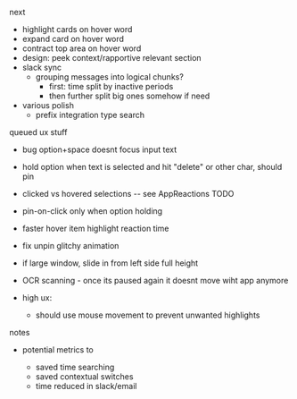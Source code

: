 next

* highlight cards on hover word
* expand card on hover word
* contract top area on hover word
* design: peek context/rapportive relevant section
* slack sync
  * grouping messages into logical chunks?
    * first: time split by inactive periods
    * then further split big ones somehow if need
* various polish
  * prefix integration type search

queued ux stuff

* bug option+space doesnt focus input text
* hold option when text is selected and hit "delete" or other char, should pin
* clicked vs hovered selections -- see AppReactions TODO
* pin-on-click only when option holding
* faster hover item highlight reaction time
* fix unpin glitchy animation
* if large window, slide in from left side full height
* OCR scanning - once its paused again it doesnt move wiht app anymore

* high ux:
  * should use mouse movement to prevent unwanted highlights

notes

* potential metrics to

  * saved time searching
  * saved contextual switches
  * time reduced in slack/email
